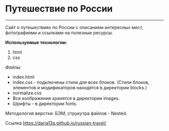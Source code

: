 # Путешествие по России
***
Сайт о путешествиях по России с описанием интересных мест, фотографиями и ссылками на полезные ресурсы.

**Используемые технологии:**
1. html
2. css

_Файлы:_
* index.html
* index.css - подключены стили для всех блоков. (Стили блоков, элементов и модификаторов находятся в директории blocks.)
* normalize.css
* Все изображения хранятся в директории images.
* Шрифты - в директории fonts.

Методология верстки: БЭМ, струкутра файлов - Nested.

Ссылка https://daria13a.github.io/russian-travel/
